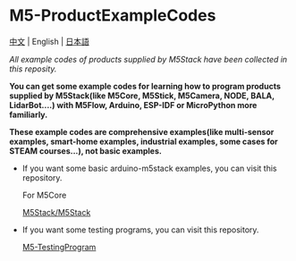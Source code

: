 # M5-ProductExampleCodes

[中文](README_zh_CN.md) | English | [日本語](README_ja.md)

*All example codes of products supplied by M5Stack have been collected in this reposity.*

**You can get some example codes for learning how to program products supplied by M5Stack(like M5Core, M5Stick, M5Camera, NODE, BALA, LidarBot....) with M5Flow, Arduino, ESP-IDF or MicroPython more familiarly.**

**These example codes are comprehensive examples(like multi-sensor examples, smart-home examples, industrial examples, some cases for STEAM courses...), not basic examples.**

* If you want some basic arduino-m5stack examples, you can visit this repository.

  For M5Core

  [M5Stack/M5Stack](https://github.com/m5stack/M5Stack/tree/master/examples)

* If you want some testing programs, you can visit this repository.

  [M5-TestingProgram](https://github.com/m5stack/M5-TestingProgram)
